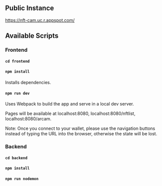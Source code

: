 ## Public Instance
[https://nft-cam.uc.r.appspot.com/
](https://nft-cam.uc.r.appspot.com/)
## Available Scripts
### Frontend
#### `cd frontend`

#### `npm install`

Installs dependencies.

#### `npm run dev`

Uses Webpack to build the app and serve in a local dev server.

Pages will be available at localhost:8080, localhost:8080/nftlist, localhost:8080/arcam.

Note: Once you connect to your wallet, please use the navigation buttons instead of
typing the URL into the browser, otherwise the state will be lost.

### Backend
#### `cd backend`

#### `npm install`

#### `npm run nodemon`
